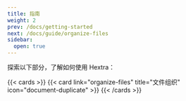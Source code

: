 ```yaml
---
title: 指南
weight: 2
prev: /docs/getting-started
next: /docs/guide/organize-files
sidebar:
  open: true
---
```


探索以下部分，了解如何使用 Hextra：

<!--more-->

{{< cards >}}
  {{< card link="organize-files" title="文件组织" icon="document-duplicate" >}}
{{< /cards >}}